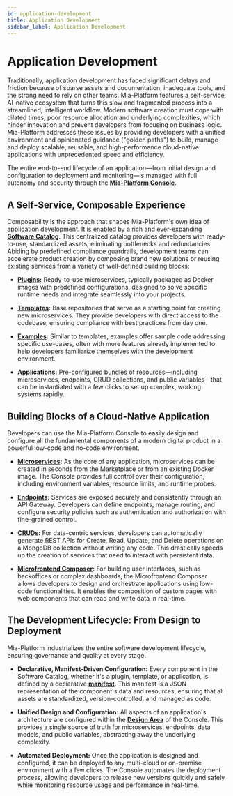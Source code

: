 ```yaml
---
id: application-development
title: Application Development
sidebar_label: Application Development
---
```


# Application Development

Traditionally, application development has faced significant delays and friction because of sparse assets and documentation, inadequate tools, and the strong need to rely on other teams. Mia-Platform features a self-service, AI-native ecosystem that turns this slow and fragmented process into a streamlined, intelligent workflow. Modern software creation must cope with dilated times, poor resource allocation and underlying complexities, which hinder innovation and prevent developers from focusing on business logic. Mia-Platform addresses these issues by providing developers with a unified environment and opinionated guidance ("golden paths") to build, manage and deploy scalable, reusable, and high-performance cloud-native applications with unprecedented speed and efficiency.

The entire end-to-end lifecycle of an application—from initial design and configuration to deployment and monitoring—is managed with full autonomy and security through the [**Mia-Platform Console**](/development_suite/overview-dev-suite).

## A Self-Service, Composable Experience

Composability is the approach that shapes Mia-Platform's own idea of application development. It is enabled by a rich and ever-expanding [**Software Catalog**](/software-catalog/overview). This centralized catalog provides developers with ready-to-use, standardized assets, eliminating bottlenecks and redundancies. Abiding by predefined compliance guardrails, development teams can accelerate product creation by composing brand new solutions or reusing existing services from a variety of well-defined building blocks:

* [**Plugins**](/marketplace/plugins/mia-platform-plugins)**:** Ready-to-use microservices, typically packaged as Docker images with predefined configurations, designed to solve specific runtime needs and integrate seamlessly into your projects.

* [**Templates**](/marketplace/templates/mia_templates)**:** Base repositories that serve as a starting point for creating new microservices. They provide developers with direct access to the codebase, ensuring compliance with best practices from day one.

* [**Examples**](/marketplace/examples/mia_examples)**:** Similar to templates, examples offer sample code addressing specific use-cases, often with more features already implemented to help developers familiarize themselves with the development environment.

* [**Applications**](/marketplace/applications/mia_applications)**:** Pre-configured bundles of resources—including microservices, endpoints, CRUD collections, and public variables—that can be instantiated with a few clicks to set up complex, working systems rapidly.

## Building Blocks of a Cloud-Native Application

Developers can use the Mia-Platform Console to easily design and configure all the fundamental components of a modern digital product in a powerful low-code and no-code environment.

* [**Microservices**](/development_suite/api-console/api-design/services)**:** As the core of any application, microservices can be created in seconds from the Marketplace or from an existing Docker image. The Console provides full control over their configuration, including environment variables, resource limits, and runtime probes.

* [**Endpoints**](/development_suite/api-console/api-design/endpoints)**:** Services are exposed securely and consistently through an API Gateway. Developers can define endpoints, manage routing, and configure security policies such as authentication and authorization with fine-grained control.

* [**CRUDs**](/development_suite/api-console/api-design/crud_advanced)**:** For data-centric services, developers can automatically generate REST APIs for Create, Read, Update, and Delete operations on a MongoDB collection without writing any code. This drastically speeds up the creation of services that need to interact with persistent data.

* [**Microfrontend Composer**](/microfrontend-composer/what-is)**:** For building user interfaces, such as backoffices or complex dashboards, the Microfrontend Composer allows developers to design and orchestrate applications using low-code functionalities. It enables the composition of custom pages with web components that can read and write data in real-time.

## The Development Lifecycle: From Design to Deployment

Mia-Platform industrializes the entire software development lifecycle, ensuring governance and quality at every stage.

* **Declarative, Manifest-Driven Configuration:** Every component in the Software Catalog, whether it's a plugin, template, or application, is defined by a declarative [**manifest**](/software-catalog/items-manifest/overview). This manifest is a JSON representation of the component's data and resources, ensuring that all assets are standardized, version-controlled, and managed as code.

* **Unified Design and Configuration:** All aspects of an application's architecture are configured within the [**Design Area**](/development_suite/api-console/api-design/overview) of the Console. This provides a single source of truth for microservices, endpoints, data models, and public variables, abstracting away the underlying complexity.

* **Automated Deployment:** Once the application is designed and configured, it can be deployed to any multi-cloud or on-premise environment with a few clicks. The Console automates the deployment process, allowing developers to release new versions quickly and safely while monitoring resource usage and performance in real-time.
